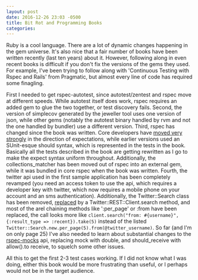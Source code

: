 ```yaml
---
layout: post
date: 2016-12-26 23:03 -0500
title: Bit Rot and Programming Books
categories: 
---
```


Ruby is a cool language. There are a lot of dynamic changes happening in the gem universe. It's also nice that a fair number of books have been written recently (last ten years) about it. However, following along in even recent books is difficult if you don't fix the versions of the gems they used. For example, I've been trying to follow along with 'Continuous Testing with Rspec and Rails' from Pragmatic, but almost every line of code has required some finagling.

First I needed to get rspec-autotest, since autotest/zentest and rspec move at different speeds. While autotest itself does work, rspec requires an added gem to glue the two together, or test discovery fails. Second, the version of simplecov generated by the jeweller tool uses one version of json, while other gems (notably the autotest binary handled by rvm and not the one handled by bundler) use a different version. Third, rspec has changed since the book was written.  Core developers have [moved very strongly](https://relishapp.com/rspec/rspec-expectations/docs/syntax-configuration) in the direction of expectations, while earlier versions used an SUnit-esque should syntax, which is represented in the tests in the book. Basically all the tests described in the book are getting rewritten as I go to make the expect syntax uniform throughout. Additionally, the collections_matcher has been moved out of rspec into an external gem, while it was bundled in core rspec when the book was written. Fourth, the twitter api used in the first sample application has been completely revamped (you need an access token to use the api, which requires a developer key with twitter, which now requires a mobile phone on your account and an sms authentication). Additionally, the Twitter::Search class has been removed, [replaced](https://github.com/sferik/twitter/commit/591cbf1be86707584de0548365cc71c795683b2d) by a Twitter::REST::Client.search method, and most of the arel chaining methods like ':per_page' or :from have been replaced, the call looks more like ```client.search("from: #{username}", {:result_type => :recent}).take(5)``` instead of the listed ```Twitter::Search.new.per_page(5).from(@twitter_username)```. So far (and I'm on only page 25) I've also needed to learn about substantial changes to the [rspec-mocks](https://relishapp.com/rspec/rspec-mocks/docs) api, replacing mock with double, and should_receive with allow().to receive, to squelch some other issues.

All this to get the first 2-3 test cases working. If I did not know what I was doing, either this book would be more frustrating than useful, or I perhaps would not be in the target audience.

